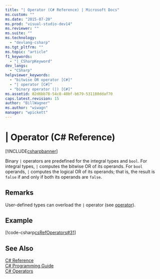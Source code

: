 ```yaml
---
title: "| Operator (C# Reference) | Microsoft Docs"
ms.custom: ""
ms.date: "2015-07-20"
ms.prod: "visual-studio-dev14"
ms.reviewer: ""
ms.suite: ""
ms.technology: 
  - "devlang-csharp"
ms.tgt_pltfrm: ""
ms.topic: "article"
f1_keywords: 
  - "|_CSharpKeyword"
dev_langs: 
  - "CSharp"
helpviewer_keywords: 
  - "bitwise OR operator [C#]"
  - "| operator [C#]"
  - "binary operator (|) [C#]"
ms.assetid: 82d6bb78-54c8-40bf-b679-531180ddaf70
caps.latest.revision: 15
author: "BillWagner"
ms.author: "wiwagn"
manager: "wpickett"
---
```

# | Operator (C# Reference)
[!INCLUDE[csharpbanner](../../../includes/csharpbanner.md)]

Binary `|` operators are predefined for the integral types and `bool`. For integral types, `|` computes the bitwise OR of its operands. For `bool` operands, `|` computes the logical OR of its operands; that is, the result is `false` if and only if both its operands are `false`.  
  
## Remarks  
 User-defined types can overload the `|` operator (see [operator](../../../csharp/language-reference/keywords/operator-csharp-reference.md)).  
  
## Example  
 [!code-csharp[csRefOperators#31](../../../samples/snippets/csharp/VS_Snippets_VBCSharp/csrefOperators/CS/csrefOperators.cs#31)]  
  
## See Also  
 [C# Reference](../../../csharp/language-reference/index.md)   
 [C# Programming Guide](../../../csharp/programming-guide/index.md)   
 [C# Operators](../../../csharp/language-reference/operators/index.md)